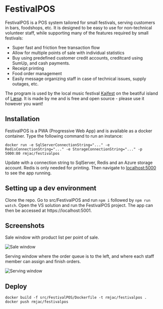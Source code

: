 # FestivalPOS
FestivalPOS is a POS system tailored for small festivals, serving customers in bars, foodshops, etc.
It is designed to be easy to use for non-technical volunteer staff, while supporting many of the features required by small festivals:

* Super fast and friction free transaction flow
* Allow for multiple points of sale with individual statistics
* Buy using predefined customer credit accounts, creditcard using SumUp, and cash payments.
* Receipt printing
* Food order management
* Easily message organizing staff in case of technical issues, supply outages, etc.

The program is used by the local music festival [Kajfest](http://kajfest.dk) on the beatiful island of [Læsø](https://visitlaesoe.dk).
It is made by me and is free and open source - please use it however you want!

## Installation
FestivalPOS is a PWA (Progressive Web App) and is available as a docker container. Type the following command to run an instance:

```
docker run -e SqlServerConnectionString="..." -e RedisConnectionString="..." -e StorageConnectionString="..." -p 5000:80 rmjac/festivalpos
```
Update with a connection string to SqlServer, Redis and an Azure storage account. Redis is only needed for printing.
Then navigate to [localhost:5000]() to see the app running.

## Setting up a dev environment
Clone the repo. Go to src/FestivalPOS and run `npm i` followed by `npm run watch`.
Open the VS solution and run the FestivalPOS project. The app can then be accessed at https://localhost:5001.

## Screenshots

Sale window with product list per point of sale.

![Sale window](https://github.com/rmja/festivalpos/assets/2112306/a0bdfb3d-7d5e-4598-8b02-69f208805df7)

Serving window where the order queue is to the left, and where each staff member can assign and finish orders.

![Serving window](https://github.com/rmja/festivalpos/assets/2112306/adf726e2-7722-4d25-a30f-42eac86012ec)


## Deploy

```
docker build -f src/FestivalPOS/Dockerfile -t rmjac/festivalpos .
docker push rmjac/festivalpos
```
